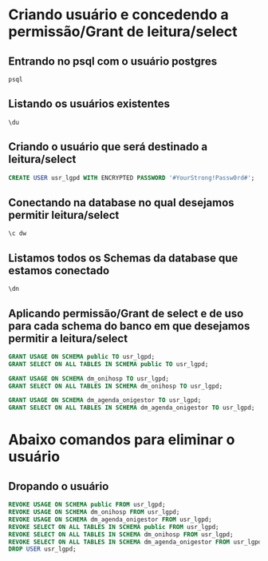 # Criando usuário e concedendo a permissão/Grant de leitura/select

## Entrando no psql com o usuário postgres
`psql`

## Listando os usuários existentes
`\du`

##  Criando o usuário que será destinado a leitura/select
```sql
CREATE USER usr_lgpd WITH ENCRYPTED PASSWORD '#YourStrong!Passw0rd#';
```

## Conectando na database no qual desejamos permitir leitura/select
`\c dw`

## Listamos todos os Schemas da database que estamos conectado
`\dn`

## Aplicando permissão/Grant de select e de uso para cada schema do banco em que desejamos permitir a leitura/select
```sql
GRANT USAGE ON SCHEMA public TO usr_lgpd;
GRANT SELECT ON ALL TABLES IN SCHEMA public TO usr_lgpd;

GRANT USAGE ON SCHEMA dm_onihosp TO usr_lgpd;
GRANT SELECT ON ALL TABLES IN SCHEMA dm_onihosp TO usr_lgpd;

GRANT USAGE ON SCHEMA dm_agenda_onigestor TO usr_lgpd;
GRANT SELECT ON ALL TABLES IN SCHEMA dm_agenda_onigestor TO usr_lgpd;
```






# Abaixo comandos para eliminar o usuário

## Dropando o usuário
```sql
REVOKE USAGE ON SCHEMA public FROM usr_lgpd;
REVOKE USAGE ON SCHEMA dm_onihosp FROM usr_lgpd;
REVOKE USAGE ON SCHEMA dm_agenda_onigestor FROM usr_lgpd;
REVOKE SELECT ON ALL TABLES IN SCHEMA public FROM usr_lgpd;
REVOKE SELECT ON ALL TABLES IN SCHEMA dm_onihosp FROM usr_lgpd;
REVOKE SELECT ON ALL TABLES IN SCHEMA dm_agenda_onigestor FROM usr_lgpd;
DROP USER usr_lgpd;
```